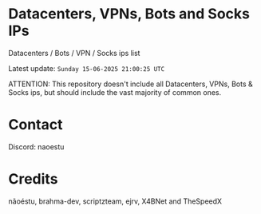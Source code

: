 # Datacenters, VPNs, Bots and Socks IPs
 
Datacenters / Bots / VPN / Socks ips list

Latest update: `Sunday 15-06-2025 21:00:25 UTC` 

ATTENTION: This repository doesn't include all Datacenters, VPNs, Bots & Socks ips, 
but should include the vast majority of common ones.

# Contact
Discord: naoestu

# Credits
nãoéstu, brahma-dev, scriptzteam, ejrv, X4BNet and TheSpeedX
